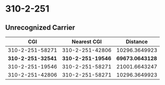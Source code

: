 # 310-2-251
## Unrecognized Carrier


| CGI | Nearest CGI | Distance |
|-----|-------------|----------|
| 310-2-251-58271 | 310-2-251-42806 | 10296.3649923 |
| **310-2-251-32541** | **310-2-251-19546** | **69673.0643128** |
| 310-2-251-19546 | 310-2-251-58271 | 21001.6643247 |
| 310-2-251-42806 | 310-2-251-58271 | 10296.3649923 |
